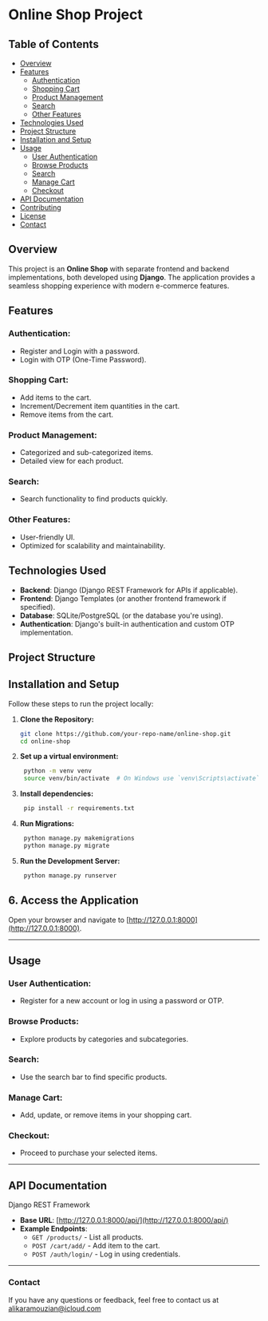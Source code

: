 # Online Shop Project

## Table of Contents
- [Overview](#overview)
- [Features](#features)
  - [Authentication](#authentication)
  - [Shopping Cart](#shopping-cart)
  - [Product Management](#product-management)
  - [Search](#search)
  - [Other Features](#other-features)
- [Technologies Used](#technologies-used)
- [Project Structure](#project-structure)
- [Installation and Setup](#installation-and-setup)
- [Usage](#usage)
  - [User Authentication](#user-authentication)
  - [Browse Products](#browse-products)
  - [Search](#search-1)
  - [Manage Cart](#manage-cart)
  - [Checkout](#checkout)
- [API Documentation](#api-documentation-if-applicable)
- [Contributing](#contributing)
- [License](#license)
- [Contact](#contact)

## Overview
This project is an **Online Shop** with separate frontend and backend implementations, both developed using **Django**. The application provides a seamless shopping experience with modern e-commerce features.

## Features

### Authentication:
- Register and Login with a password.
- Login with OTP (One-Time Password).

### Shopping Cart:
- Add items to the cart.
- Increment/Decrement item quantities in the cart.
- Remove items from the cart.

### Product Management:
- Categorized and sub-categorized items.
- Detailed view for each product.

### Search:
- Search functionality to find products quickly.

### Other Features:
- User-friendly UI.
- Optimized for scalability and maintainability.

## Technologies Used
- **Backend**: Django (Django REST Framework for APIs if applicable).
- **Frontend**: Django Templates (or another frontend framework if specified).
- **Database**: SQLite/PostgreSQL (or the database you're using).
- **Authentication**: Django's built-in authentication and custom OTP implementation.

## Project Structure



## Installation and Setup

Follow these steps to run the project locally:

1. **Clone the Repository:**
   ```bash
   git clone https://github.com/your-repo-name/online-shop.git
   cd online-shop
2. **Set up a virtual environment:**
   ```bash
    python -m venv venv
    source venv/bin/activate  # On Windows use `venv\Scripts\activate`
3. **Install dependencies:**
   ```bash
    pip install -r requirements.txt
4. **Run Migrations:**
   ```bash
    python manage.py makemigrations
    python manage.py migrate    
5. **Run the Development Server:**
   ```bash
    python manage.py runserver
## 6. Access the Application
Open your browser and navigate to [http://127.0.0.1:8000](http://127.0.0.1:8000).

---

## Usage

### User Authentication:
- Register for a new account or log in using a password or OTP.

### Browse Products:
- Explore products by categories and subcategories.

### Search:
- Use the search bar to find specific products.

### Manage Cart:
- Add, update, or remove items in your shopping cart.

### Checkout:
- Proceed to purchase your selected items.

---

## API Documentation 
Django REST Framework

- **Base URL**: [http://127.0.0.1:8000/api/](http://127.0.0.1:8000/api/)
- **Example Endpoints**:
  - `GET /products/` - List all products.
  - `POST /cart/add/` - Add item to the cart.
  - `POST /auth/login/` - Log in using credentials.

---
### Contact
If you have any questions or feedback, feel free to contact us at alikaramouzian@icloud.com